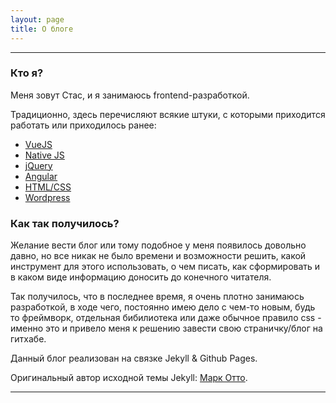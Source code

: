 ```yaml
---
layout: page
title: О блоге
---
```


***

### Кто я?

Меня зовут Стас, и я занимаюсь frontend-разработкой.

Традиционно, здесь перечисляют всякие штуки, с которыми приходится работать или приходилось ранее:

* [VueJS](https://ru.vuejs.org/)
* [Native JS](https://learn.javascript.ru/intro)
* [jQuery](https://jquery.com/)
* [Angular](https://angular.io/)
* [HTML/CSS](https://www.w3schools.com/html/default.asp)
* [Wordpress](https://ru.wordpress.org/)

### Как так получилось?

Желание вести блог или тому подобное у меня появилось довольно давно, но все никак не было времени и возможности решить, какой инструмент для этого использовать, о чем писать, как сформировать и в каком виде информацию доносить до конечного читателя.

Так получилось, что в последнее время, я очень плотно занимаюсь разработкой, в ходе чего, постоянно имею дело с чем-то новым, будь то фреймворк, отдельная бибилиотека или даже обычное правило css - именно это и привело меня к решению завести свою страничку/блог на гитхабе.

Данный блог реализован на связке Jekyll & Github Pages.

Оригинальный автор исходной темы Jekyll: [Марк Отто](https://github.com/mdo).

-----
